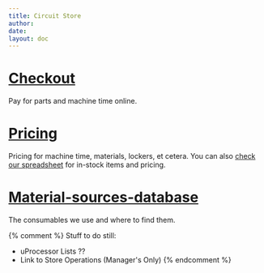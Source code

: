 ```yaml
---
title: Circuit Store
author:
date:
layout: doc
---
```


# [Checkout](Checkout)
Pay for parts and machine time online.

# [Pricing](pricing)
Pricing for machine time, materials, lockers, et cetera.
You can also [check our spreadsheet][sheet] for in-stock items and pricing. 

# [Material-sources-database](Material-sources-database)
The consumables we use and where to find them.

{% comment %}
Stuff to do still:
* uProcessor Lists ??
* Link to Store Operations (Manager's Only)
{% endcomment %}


[sheet]: https://docs.google.com/spreadsheets/d/1T6L1wMZB_uBk6gHJLCA_7ZLlcPsRINpWQgxlCC_Aa9U/pubhtml?
